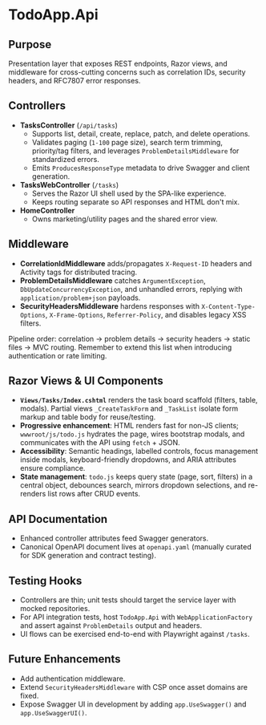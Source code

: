 ﻿# TodoApp.Api

## Purpose
Presentation layer that exposes REST endpoints, Razor views, and middleware for cross-cutting concerns such as correlation IDs, security headers, and RFC7807 error responses.

## Controllers
- **TasksController** (`/api/tasks`)
  - Supports list, detail, create, replace, patch, and delete operations.
  - Validates paging (`1-100` page size), search term trimming, priority/tag filters, and leverages `ProblemDetailsMiddleware` for standardized errors.
  - Emits `ProducesResponseType` metadata to drive Swagger and client generation.
- **TasksWebController** (`/tasks`)
  - Serves the Razor UI shell used by the SPA-like experience.
  - Keeps routing separate so API responses and HTML don't mix.
- **HomeController**
  - Owns marketing/utility pages and the shared error view.

## Middleware
- **CorrelationIdMiddleware** adds/propagates `X-Request-ID` headers and Activity tags for distributed tracing.
- **ProblemDetailsMiddleware** catches `ArgumentException`, `DbUpdateConcurrencyException`, and unhandled errors, replying with `application/problem+json` payloads.
- **SecurityHeadersMiddleware** hardens responses with `X-Content-Type-Options`, `X-Frame-Options`, `Referrer-Policy`, and disables legacy XSS filters.

Pipeline order: correlation → problem details → security headers → static files → MVC routing. Remember to extend this list when introducing authentication or rate limiting.

## Razor Views & UI Components
- **`Views/Tasks/Index.cshtml`** renders the task board scaffold (filters, table, modals). Partial views `_CreateTaskForm` and `_TaskList` isolate form markup and table body for reuse/testing.
- **Progressive enhancement**: HTML renders fast for non-JS clients; `wwwroot/js/todo.js` hydrates the page, wires bootstrap modals, and communicates with the API using `fetch` + JSON.
- **Accessibility**: Semantic headings, labelled controls, focus management inside modals, keyboard-friendly dropdowns, and ARIA attributes ensure compliance.
- **State management**: `todo.js` keeps query state (page, sort, filters) in a central object, debounces search, mirrors dropdown selections, and re-renders list rows after CRUD events.

## API Documentation
- Enhanced controller attributes feed Swagger generators.
- Canonical OpenAPI document lives at `openapi.yaml` (manually curated for SDK generation and contract testing).

## Testing Hooks
- Controllers are thin; unit tests should target the service layer with mocked repositories.
- For API integration tests, host `TodoApp.Api` with `WebApplicationFactory` and assert against `ProblemDetails` output and headers.
- UI flows can be exercised end-to-end with Playwright against `/tasks`.

## Future Enhancements
- Add authentication middleware.
- Extend `SecurityHeadersMiddleware` with CSP once asset domains are fixed.
- Expose Swagger UI in development by adding `app.UseSwagger()` and `app.UseSwaggerUI()`.
